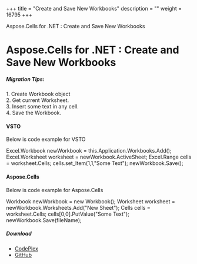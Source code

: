+++
title = "Create and Save New Workbooks" 
description = "" 
weight = 16795 
+++

Aspose.Cells for .NET : Create and Save New Workbooks  

# Aspose.Cells for .NET : Create and Save New Workbooks


##### Migration Tips:

1\. Create Workbook object  
2\. Get current Worksheet.  
3\. Insert some text in any cell.  
4\. Save the Workbook.

#### VSTO

Below is code example for VSTO

 Excel.Workbook newWorkbook = this.Application.Workbooks.Add(); Excel.Worksheet worksheet = newWorkbook.ActiveSheet; Excel.Range cells = worksheet.Cells; cells.set\_Item(1,1,"Some Text"); newWorkbook.Save();

#### Aspose.Cells

Below is code example for Aspose.Cells

 Workbook newWorkbook = new Workbook(); Worksheet worksheet = newWorkbook.Worksheets.Add("New Sheet"); Cells cells = worksheet.Cells; cells\[0,0\].PutValue("Some Text"); newWorkbook.Save(fileName);

##### Download

*   [CodePlex](https://asposevsto.codeplex.com/downloads/get/1459765)
*   [GitHub](https://github.com/asposemarketplace/Aspose_for_VSTO/releases/download/Aspose.Cells1.1/Create_SaveNewWorkbooks.Aspose.Cells.zip)

